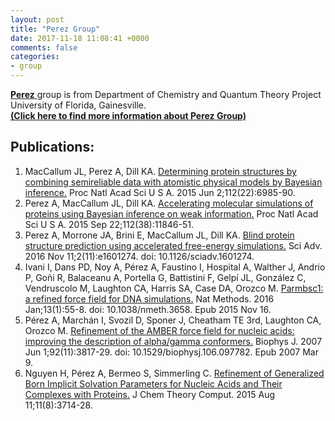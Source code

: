 ```yaml
---
layout: post
title: "Perez Group"
date: 2017-11-18 11:08:41 +0000
comments: false
categories: 
- group
---
```


<!--# [Perez Group]() -->
<!--
[<i class="fa fa-envelope-square fa-fw fa-2x"></i>](mailto:perez@chem.ufl.edu)
-->
<a href="https://perez.chem.ufl.edu/" target="_blank">**Perez** </a> group is from Department of Chemistry and Quantum Theory Project University of Florida, Gainesville.
<a href="https://perez.chem.ufl.edu/ " target="_blank"><strong></br>(Click here to find more information about Perez Group)</strong></a>
</br>

## Publications:

1.	MacCallum JL, Perez A, Dill KA. [Determining protein structures by combining semireliable data with atomistic physical models by Bayesian inference.](https://pubmed.ncbi.nlm.nih.gov/26038552/) Proc Natl Acad Sci U S A. 2015 Jun 2;112(22):6985-90. 
2.	Perez A, MacCallum JL, Dill KA. [Accelerating molecular simulations of proteins using Bayesian inference on weak information.](https://pubmed.ncbi.nlm.nih.gov/26351667/) Proc Natl Acad Sci U S A. 2015 Sep 22;112(38):11846-51. 
3.	Perez A, Morrone JA, Brini E, MacCallum JL, Dill KA. [Blind protein structure prediction using accelerated free-energy simulations.](https://pubmed.ncbi.nlm.nih.gov/27847872/) Sci Adv. 2016 Nov 11;2(11):e1601274. doi: 10.1126/sciadv.1601274. 
4.	Ivani I, Dans PD, Noy A, Pérez A, Faustino I, Hospital A, Walther J, Andrio P, Goñi R, Balaceanu A, Portella G, Battistini F, Gelpí JL, González C, Vendruscolo M, Laughton CA, Harris SA, Case DA, Orozco M. [Parmbsc1: a refined force field for DNA simulations.](https://pubmed.ncbi.nlm.nih.gov/26569599/) Nat Methods. 2016 Jan;13(1):55-8. doi: 10.1038/nmeth.3658. Epub 2015 Nov 16. 
5.	Pérez A, Marchán I, Svozil D, Sponer J, Cheatham TE 3rd, Laughton CA, Orozco M. [Refinement of the AMBER force field for nucleic acids: improving the description of alpha/gamma conformers.](https://pubmed.ncbi.nlm.nih.gov/17351000/) Biophys J. 2007 Jun 1;92(11):3817-29. doi: 10.1529/biophysj.106.097782. Epub 2007 Mar 9. 
6.	Nguyen H, Pérez A, Bermeo S, Simmerling C. [Refinement of Generalized Born Implicit Solvation Parameters for Nucleic Acids and Their Complexes with Proteins.](https://pubmed.ncbi.nlm.nih.gov/26574454/) J Chem Theory Comput. 2015 Aug 11;11(8):3714-28. 

